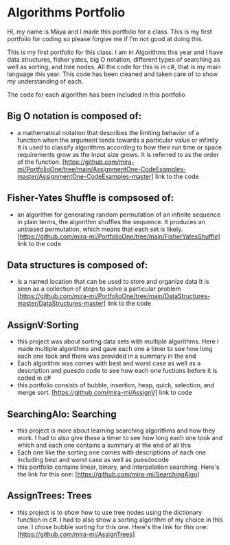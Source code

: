 # Algorithms Portfolio
Hi, my name is Maya and I made this portfolio for a class. This is my first portfolio for coding so please forgive me if I'm not good at doing this.

This is my first portfolio for this class. I am in Algorithms this year and I have data structures, fisher yates, big O notation, different types of searching 
as well as sorting, and tree nodes. All the code for this is in c#, that is my main language this year.
This code has been cleaned and taken care of to show my understanding of each.

The code for each algorithm has been included in this portfolio

## Big O notation is composed of:
- a mathematical notation that describes the limiting behavior of a function when the argument tends towards a particular value or infinity
It is used to classify algorithms according to how their run time or space requirements grow as the input size grows.
It is referred to as the order of the function. 
[https://github.com/mira-mi/PortfolioOne/tree/main/AssignmentOne-CodeExamples-master/AssignmentOne-CodeExamples-master] link to the code

## Fisher-Yates Shuffle is compsosed of:
 - an algorithm for generating random permutation of an infinite sequence in plain terms, the algorithm shuffles the sequence.
It produces an unbiased permutation, which means that each set is likely.
[https://github.com/mira-mi/PortfolioOne/tree/main/FisherYatesShuffle] link to the code

## Data structures is composed of:
  - is a named location that can be used to store and organize data
 It is seen as a collection of steps to solve a particular problem
 [https://github.com/mira-mi/PortfolioOne/tree/main/DataStructures-master/DataStructures-master] link to the code
 
 ## AssignV:Sorting
 - this project was about sorting data sets with multiple algorithms. Here I made multiple algorithms and gave each one a timer to see how long each one took
 and there was provided in a summary in the end
 - Each algorithm was comes with best and worst case as well as a description and puesdo code to see how each one fuctions before it is coded in c#
 - this portfolio consists of bubble, insertion, heap, quick, selection, and merge sort.
 [https://github.com/mira-mi/AssignV] link to code

## SearchingAlo: Searching
- this project is more about learning searching algorithms and how they work. I had to also give these a timer to see how long each one took and which and each one
contains a summary at the end of all this
- Each one like the sorting one comes with descriptions of each one including best and worst case as well as puesdocode
- this portfolio contains linear, binary, and interpolation searching.
Here's the link for this one: [https://github.com/mira-mi/SearchingAlgo]

## AssignTrees: Trees
- this project is to show how to use tree nodes using the dictionary function in c#. I had to also show a sorting algorithm of my choice in this one. I chose bubble
sorting for this one.
Here's the link for this one: [https://github.com/mira-mi/AssignTrees]
